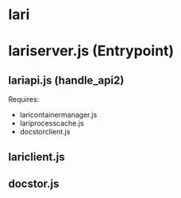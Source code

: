 # lari

# lariserver.js (Entrypoint)


## lariapi.js (handle_api2)
Requires:

- laricontainermanager.js
- lariprocesscache.js
- docstorclient.js   


## lariclient.js


## docstor.js

